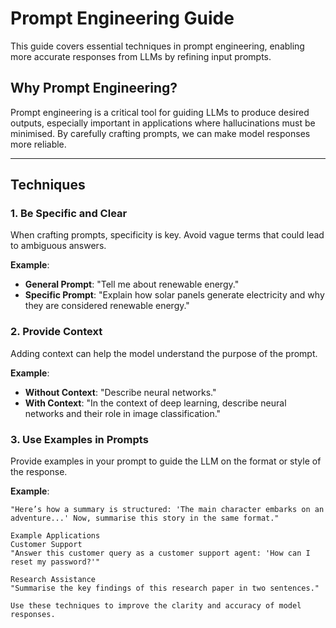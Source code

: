 # Prompt Engineering Guide

This guide covers essential techniques in prompt engineering, enabling more accurate responses from LLMs by refining input prompts.

## Why Prompt Engineering?

Prompt engineering is a critical tool for guiding LLMs to produce desired outputs, especially important in applications where hallucinations must be minimised. By carefully crafting prompts, we can make model responses more reliable.

---

## Techniques

### 1. Be Specific and Clear
When crafting prompts, specificity is key. Avoid vague terms that could lead to ambiguous answers.

**Example**:
- **General Prompt**: "Tell me about renewable energy."
- **Specific Prompt**: "Explain how solar panels generate electricity and why they are considered renewable energy."

### 2. Provide Context
Adding context can help the model understand the purpose of the prompt.

**Example**:
- **Without Context**: "Describe neural networks."
- **With Context**: "In the context of deep learning, describe neural networks and their role in image classification."

### 3. Use Examples in Prompts
Provide examples in your prompt to guide the LLM on the format or style of the response.

**Example**:
```plaintext
"Here’s how a summary is structured: 'The main character embarks on an adventure...' Now, summarise this story in the same format."

Example Applications
Customer Support
"Answer this customer query as a customer support agent: 'How can I reset my password?'"

Research Assistance
"Summarise the key findings of this research paper in two sentences."

Use these techniques to improve the clarity and accuracy of model responses.


